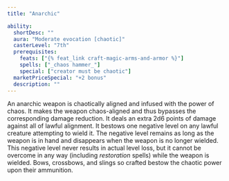 ```yaml
---
title: "Anarchic"

ability:
  shortDesc: ""
  aura: "Moderate evocation [chaotic]"
  casterLevel: "7th"
  prerequisites:
    feats: ["{% feat_link craft-magic-arms-and-armor %}"]
    spells: ["_chaos hammer_"]
    special: ["creator must be chaotic"]
  marketPriceSpecial: "+2 bonus"
  description: ""
---
```

An anarchic weapon is chaotically aligned and infused with the power of chaos. It makes the weapon chaos-aligned and thus bypasses the corresponding damage reduction. It deals an extra 2d6 points of damage against all of lawful alignment. It bestows one negative level on any lawful creature attempting to wield it. The negative level remains as long as the weapon is in hand and disappears when the weapon is no longer wielded. This negative level never results in actual level loss, but it cannot be overcome in any way (including _restoration_ spells) while the weapon is wielded. Bows, crossbows, and slings so crafted bestow the chaotic power upon their ammunition.


